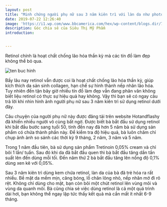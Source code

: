 ```yaml
---
layout: post
title: "Minh chứng người phụ nữ sau 3 năm kiên trì với làn da như photoshop sẽ khiến bạn thay đổi"
date: 2019-07-22 12:26:40
image: 'https://i1.wp.com/www.bbcamerica.com/hex/wp-content/blogs.dir/76/files/2012/09/Hex-Cassie.jpg'
description: Góc chia sẻ của Siêu Thị Mỹ Phẩm
introduction:


---
```



Retinol chính là hoạt chất chống lão hóa thần kỳ mà các tín đồ làm đẹp không thể bỏ qua.
 
![ten buc hinh](http://beautyworld.net.vn/wp-content/uploads/2019/05/1460572482-hbz-skincare-index.jpg "ten buc hinh")

Bấy lâu nay retinol vẫn được coi là hoạt chất chống lão hóa thần kỳ, giúp kích thích da sản sinh collagen, hạn chế sự hình thành nếp nhăn lão hóa. Tuy nhiên đến tận bây giờ nhiều tín đồ làm đẹp vẫn đang phân vân không biết liệu retinol có thực sự hiệu quả hay không. Vậy thì bạn sẽ có ngay câu trả lời khi nhìn hình ảnh người phụ nữ sau 3 năm kiên trì sử dụng retinol dưới đây.

Câu chuyện của người phụ nữ này được đăng tải trên website Hotandflashy đã khiến nhiều người vô cùng bất ngờ. Được biết bà bắt đầu sử dụng retinol khi bắt đầu bước sang tuổi 50, tính đến nay đã hơn 5 năm bà sử dụng sản phẩm có chứa thành phần này. Để kiểm tra độ hiệu quả, bà luôn chăm chỉ chụp ảnh ảnh so sánh các thời kỳ 9 tháng, 2 năm, 3 năm và 5 năm.

Trong 1 năm đầu tiên, bà sử dụng sản phẩm Tretinoin 0,05% cream và chỉ bôi 1 lần/ tuần. Sau đó khi da đã bắt đầu quen thì bà bắt đầu tăng dần tần suất lên đến dùng mỗi tối. Đến năm thứ 2 bà bắt đầu tăng lên nồng độ 0,1% dùng xen kẽ với 0,05%.


Sau 3 năm kiên trì dùng kem chứa retinol, làn da của bà đã trẻ hóa ra rất nhiều. Bề mặt da mềm mịn, căng bóng, lỗ chân lông nhỏ, nếp nhăn mờ đi rõ rệt. Không chỉ dùng cho mặt, bạn còn bôi một chút retinol lên vùng môi và vùng da quanh môi. Bà cũng chia sẻ việc dùng retinol là cả một quá trình dài hơi, bạn không thể ngay lập tức thấy kết quả mà cần mất ít nhất 6-9 tháng.


